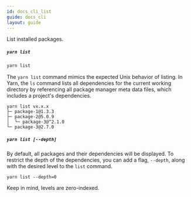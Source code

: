 ```yaml
---
id: docs_cli_list
guide: docs_cli
layout: guide
---
```


<p class="lead">List installed packages.</p>

##### `yarn list` <a class="toc" id="toc-yarn-list" href="#toc-yarn-list"></a>

```sh
yarn list
```

The `yarn list` command mimics the expected Unix behavior of listing. In Yarn, the `ls` 
command lists all dependencies for the current working directory by referencing all 
package manager meta data files, which includes a project's dependencies.

```
yarn list vx.x.x
├─ package-1@1.3.3
├─ package-2@5.0.9
│  └─ package-3@^2.1.0
└─ package-3@2.7.0
```

##### `yarn list [--depth]` <a class="toc" id="toc-yarn-ls-depth" href="#toc-yarn-ls-depth"></a>

By default, all packages and their dependencies will be displayed. To restrict the depth of the
dependencies, you can add a flag, `--depth`, along with the desired level to the `list` command. 

```
yarn list --depth=0
```
Keep in mind, levels are zero-indexed.
